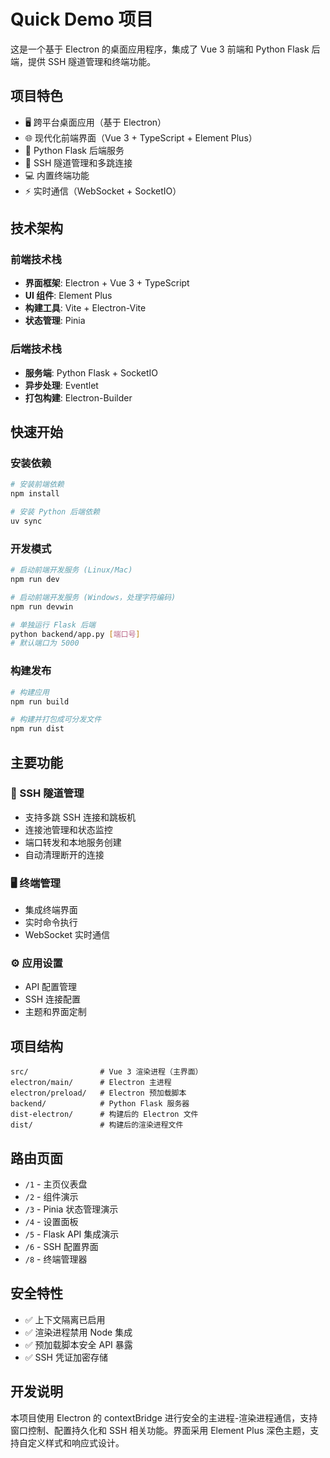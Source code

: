 # Quick Demo 项目

这是一个基于 Electron 的桌面应用程序，集成了 Vue 3 前端和 Python Flask 后端，提供 SSH 隧道管理和终端功能。

## 项目特色

- 🖥️ 跨平台桌面应用（基于 Electron）
- 🌐 现代化前端界面（Vue 3 + TypeScript + Element Plus）
- 🐍 Python Flask 后端服务
- 🔐 SSH 隧道管理和多跳连接
- 💻 内置终端功能
- ⚡ 实时通信（WebSocket + SocketIO）

## 技术架构

### 前端技术栈
- **界面框架**: Electron + Vue 3 + TypeScript
- **UI 组件**: Element Plus
- **构建工具**: Vite + Electron-Vite
- **状态管理**: Pinia

### 后端技术栈
- **服务端**: Python Flask + SocketIO
- **异步处理**: Eventlet
- **打包构建**: Electron-Builder

## 快速开始

### 安装依赖

```bash
# 安装前端依赖
npm install

# 安装 Python 后端依赖
uv sync
```

### 开发模式

```bash
# 启动前端开发服务 (Linux/Mac)
npm run dev

# 启动前端开发服务 (Windows，处理字符编码)
npm run devwin

# 单独运行 Flask 后端
python backend/app.py [端口号]
# 默认端口为 5000
```

### 构建发布

```bash
# 构建应用
npm run build

# 构建并打包成可分发文件
npm run dist
```

## 主要功能

### 🔗 SSH 隧道管理
- 支持多跳 SSH 连接和跳板机
- 连接池管理和状态监控
- 端口转发和本地服务创建
- 自动清理断开的连接

### 🖥️ 终端管理
- 集成终端界面
- 实时命令执行
- WebSocket 实时通信

### ⚙️ 应用设置
- API 配置管理
- SSH 连接配置
- 主题和界面定制

## 项目结构

```
src/                # Vue 3 渲染进程（主界面）
electron/main/      # Electron 主进程
electron/preload/   # Electron 预加载脚本
backend/            # Python Flask 服务器
dist-electron/      # 构建后的 Electron 文件
dist/               # 构建后的渲染进程文件
```

## 路由页面

- `/1` - 主页仪表盘
- `/2` - 组件演示
- `/3` - Pinia 状态管理演示
- `/4` - 设置面板
- `/5` - Flask API 集成演示
- `/6` - SSH 配置界面
- `/8` - 终端管理器

## 安全特性

- ✅ 上下文隔离已启用
- ✅ 渲染进程禁用 Node 集成
- ✅ 预加载脚本安全 API 暴露
- ✅ SSH 凭证加密存储

## 开发说明

本项目使用 Electron 的 contextBridge 进行安全的主进程-渲染进程通信，支持窗口控制、配置持久化和 SSH 相关功能。界面采用 Element Plus 深色主题，支持自定义样式和响应式设计。
